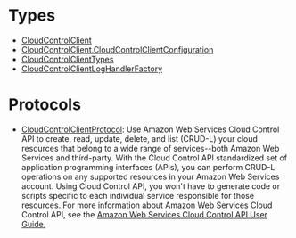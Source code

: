 # Types

  - [CloudControlClient](/aws-sdk-swift/reference/0.x/AWSCloudControl/CloudControlClient)
  - [CloudControlClient.CloudControlClientConfiguration](/aws-sdk-swift/reference/0.x/AWSCloudControl/CloudControlClient_CloudControlClientConfiguration)
  - [CloudControlClientTypes](/aws-sdk-swift/reference/0.x/AWSCloudControl/CloudControlClientTypes)
  - [CloudControlClientLogHandlerFactory](/aws-sdk-swift/reference/0.x/AWSCloudControl/CloudControlClientLogHandlerFactory)

# Protocols

  - [CloudControlClientProtocol](/aws-sdk-swift/reference/0.x/AWSCloudControl/CloudControlClientProtocol):
    Use Amazon Web Services Cloud Control API to create, read, update, delete, and list (CRUD-L) your cloud resources that
    belong to a wide range of services--both Amazon Web Services and third-party.  With the Cloud Control API
    standardized set of application programming interfaces (APIs), you can perform CRUD-L operations
    on any supported resources in your Amazon Web Services account. Using Cloud Control API, you won't have to generate code
    or scripts specific to each individual service responsible for those resources.
    For more information about Amazon Web Services Cloud Control API, see the <a href="https://docs.aws.amazon.com/cloudcontrolapi/latest/userguide/what-is-cloudcontrolapi.html">Amazon Web Services Cloud Control API User
    Guide.
